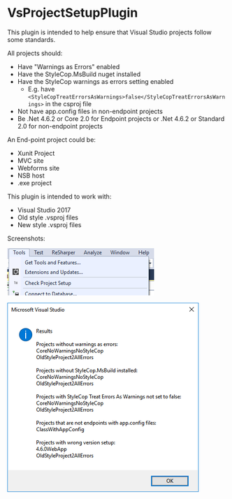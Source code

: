 # VsProjectSetupPlugin

This plugin is intended to help ensure that Visual Studio projects follow some standards.

All projects should:

* Have "Warnings as Errors" enabled
* Have the StyleCop.MsBuild nuget installed
* Have the StyleCop warnings as errors setting enabled
  * E.g. have `<StyleCopTreatErrorsAsWarnings>false</StyleCopTreatErrorsAsWarnings>` in the csproj file
* Not have app.config files in non-endpoint projects
* Be .Net 4.6.2 or Core 2.0 for Endpoint projects or .Net 4.6.2 or Standard 2.0 for non-endpoint projects

An End-point project could be:

* Xunit Project
* MVC site
* Webforms site
* NSB host
* .exe project

This plugin is intended to work with:

* Visual Studio 2017
* Old style .vsproj files
* New style .vsproj files

Screenshots:

![Menu](ScreenShots/Menu.png)

![Results](ScreenShots/Results.png)

